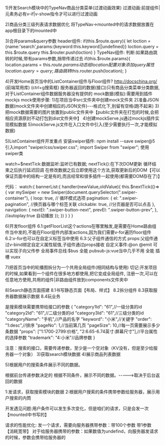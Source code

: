 1)开发Search模块中的TypeNav商品分类菜单(过渡动画效果)
过渡动画:前提组件|元素务必有v-if|v-show指令才可以进行过渡动画
<transition name="a"></transition>
<style>
    //鼠标进入时过渡动画
    .a-enter{过渡动画开始状态}
    .a-enter-to{过渡动画结束状态}
    .a-enter-active{定义动画时间、速率(transition:all .5s linear)}
    //鼠标移出时过渡动画
    .a-leave{}
    .a-leave-to{}
    .a-leave-active{}
</style>

2)商品分类三级列表请求数据优化
将TypeNav->mounted中的请求数据放置在app根目录下的mounted中

3)合并params&query参数
header组件: if(this.$route.query){
            let loction = {name:'search',params:{keyword:this.keyword||undefined}}
            loction.query = this.$route.query
            this.$router.push(loction)
        }
TypeNav组件: 
    判断:如果路由跳转的时候,带有params参数,捎带传递过去
        if(this.$route.params){
          location.params = this.$route.params
          动态给location配置对象添加query属性
          location.query = query;
          路由跳转
          this.$router.push(location);
        }

4)开发Home首页当中的ListContainer组件与Floor组件?
http://docschina.org/   (前端常用库)   (ctrl+g搜索框)
服务器返回的数据(接口)只有商品分类菜单分类数据,对于ListContainer组件数据服务器没有提供的
mock数据(模拟):需要用到插件mockjs
mock使用步骤:
    1)在项目当中src文件夹中创建mock文件夹
    2)准备JSON数据(mock文件夹中创建相应的JSON文件)---格式化下,别留有空格(跑不起来)
    3)把mock数据需要的图片放置到public文件夹中【public文件夹在打包的时候,会把相应资源原封不动打包到dist文件夹中】
    4)创建mockServe.js通过mockjs插件实现模拟数据
    5)mockServe.js文件在入口文件中引入(至少需要执行一次,才能模拟数据)

5)ListContainer组件开发重点
安装swiper插件: npm install --save swiper@5
引入import "swiper/css/swiper.css"; import Swiper from "swiper";
使用swiper类

watch+$nextTick:数据监听:监听已有数据;
nextTick():在下次DOM更新 循环结束之后执行延迟回调   在修改数据之后立即使用这个方法,获取更新后的DOM【可以保证页面中的结构一定是有的,而且经常和很多插件一起使用(都需要DOM存在了)】

代码：
watch:{
    bannerList:{
        handler(newValue,oldValue){
           this.$nextTick(()=>{
              var mySwiper = new Swiper(document.querySelector(".swiper-container"), {
                 loop: true, // 循环模式选项
                 pagination: {
                 el: ".swiper-pagination", //换页器与哪个标签关联
                 clickable: true, //分页器是否可以点击
                  },
                 navigation: {
                 nextEl: ".swiper-button-next",
                 prevEl: ".swiper-button-prev",
                  },
                //autoplay:true  自动播放
               });
           })
        }
    }
}

6)开发floor组件
6.1:getFloorList这个actions在哪里触发,是需要在Home路由组件当中发的,不能在Floor组件内部发actions,因为我们需要v-for遍历floor组件
6.2:v-for也可以在自定义标签当中使用
6.3:父子组件通信的方式
props:父组件通过v-bind绑定自定义属性赋值,子组件通过props接收
自定义事件:@on @emit 可以实现子向父传参
全局事件总线:$bus 全能
pubsub-js:vue当中几乎不用  全能
插槽
vuex

7)把首页当中的轮播图拆分为一个共用全局组件(相同结构与使用)
切记:开发项目的时候,如果看到一个组件在很多地方都使用,把它变成全局组件,
注册一次,可以在任意地方使用,共用的组件|非路由组件放到components文件夹中

8)Search静态页面搭建
8.1书写静态页面【布局、样式】
8.2拆分组件
8.3获取服务器数据展示数据
8.4玩业务

是搜索模块需要携带给接口的参数
{
  "category1Id": "61",//一级分类的id
  "category2Id": "61",//二级分类的id
  "category3Id": "61",//三级分类的id
  "categoryName": "手机",//产品的名字
  "keyword": "小米",//关键字
  "order": "1:desc",//排序
  "pageNo": 1,//当前第几页
  "pageSize": 10,//每一页需要展示多少条数据
  "props": ["1:1700-2799:价格", "2:6.65-6.74英寸:屏幕尺寸"],//平台属性的选择参数
  "trademark": "4:小米"//品牌参数
}

注意：搜索的接口，需要传递参数，至少是一个空对象（KV没有，但是至少给服务器一个对象）
3)获取search模块数据
4)展示商品列表数据





5)根据用户的搜索条件展示不同的数据。

根据前台传递参数决定的
根据不同条件，展示不同的数据。----->取决于后台返回的数据


1:发请求，获取搜索模块的数据
2:根据用户搜索的条件携带参数给服务器，展示用户搜索的内筒



开发遇见问题:用户条件可以发生多次变化，但是咱们的请求，只是会发一次【mounted中书写的】


请求的性能优化:
发一个请求，需要向服务器携带参数：带100个参数   带1参数  【消耗宽带】
对于给服务器携带的参数：如果数值为undefind，向服务器发请求的时候，参数会携带给服务器的